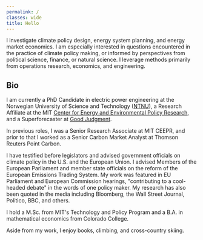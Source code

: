 ```yaml
---
permalink: /
classes: wide
title: Hello
---
```

I investigate climate policy design, energy system planning, and energy market economics. I am especially interested in questions encountered in the practice of climate policy making, or informed by perspectives from political science, finance, or natural science. I leverage methods primarily from operations research, economics, and engineering. 

## Bio

I am currently a PhD Candidate in electric power engineering at the Norwegian University of Science and Technology ([NTNU](https://www.ntnu.edu/employees/emil.dimanchev)), a Research Affiliate at the MIT [Center for Energy and Environmental Policy Research](https://ceepr.mit.edu/people/dimanchev-emil/), and a Superforecaster at [Good Judgment](https://goodjudgment.com). 

In previous roles, I was a Senior Research Associate at MIT CEEPR, and prior to that I worked as a Senior Carbon Market Analyst at Thomson Reuters Point Carbon.

I have testified before legislators and advised government officials on climate policy in the U.S. and the European Union. I advised Members of the European Parliament and member state officials on the reform of the European Emissions Trading System. My work was featured in EU Parliament and European Commission hearings, "contributing to a cool-headed debate" in the words of one policy maker. My research has also been quoted in the media including Bloomberg, the Wall Street Journal, Politico, BBC, and others.

I hold a M.Sc. from MIT's Technology and Policy Program and a B.A. in mathematical economics from Colorado College.

Aside from my work, I enjoy books, climbing, and cross-country skiing.

